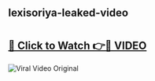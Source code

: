 ## lexisoriya-leaked-video 

# <h2><a href="http://freeplayer.one?title=lexisoriya-leaked-video&ref=21J">🔗 Click to Watch 👉🔴 VIDEO</a></h2>

<a href="http://freeplayer.one?title=lexisoriya-leaked-video&ref=21J" rel="nofollow" data-target="animated-image.originalLink"><img src="https://i.ibb.co.com/xMMVF88/686577567.gif" alt="Viral Video Original" style="max-width: 100%; display: inline-block;" data-target="animated-image.originalImage"></a>

